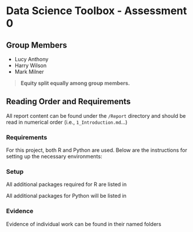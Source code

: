 # Data Science Toolbox - Assessment 0

## Group Members
- Lucy Anthony
- Harry Wilson
- Mark Milner
  

> **Equity split equally among group members.**

## Reading Order and Requirements
All report content can be found under the `/Report` directory and should be read in numerical order (i.e., `1_Introduction.md`...)

### Requirements

For this project, both R and Python are used. Below are the instructions for setting up the necessary environments:

### Setup

All additional packages required for R are listed in 

All additional packages for Python will be listed in 

### Evidence 

Evidence of individual work can be found in their named folders
